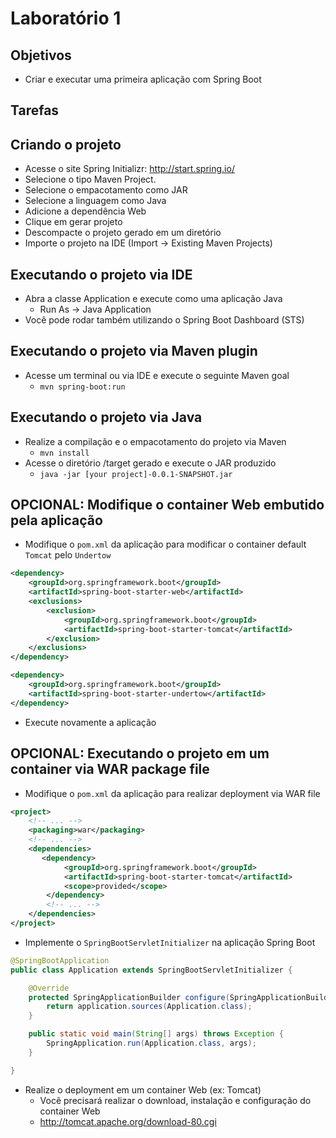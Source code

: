 # Laboratório 1

## Objetivos
- Criar e executar uma primeira aplicação com Spring Boot

## Tarefas

## Criando o projeto
- Acesse o site Spring Initializr: http://start.spring.io/
- Selecione o tipo Maven Project.
- Selecione o empacotamento como JAR
- Selecione a linguagem como Java
- Adicione a dependência Web
- Clique em gerar projeto
- Descompacte o projeto gerado em um diretório
- Importe o projeto na IDE (Import -> Existing Maven Projects)

## Executando o projeto via IDE
- Abra a classe Application e execute como uma aplicação Java 
  - Run As -> Java Application
- Você pode rodar também utilizando o Spring Boot Dashboard (STS)

## Executando o projeto via Maven plugin
- Acesse um terminal ou via IDE e execute o seguinte Maven goal
  - `mvn spring-boot:run`

## Executando o projeto via Java
- Realize a compilação e o empacotamento do projeto via Maven
  - `mvn install`
- Acesse o diretório /target gerado e execute o JAR produzido
  - `java -jar [your project]-0.0.1-SNAPSHOT.jar`

## OPCIONAL: Modifique o container Web embutido pela aplicação
- Modifique o `pom.xml` da aplicação para modificar o container default `Tomcat` pelo `Undertow` 
```xml
<dependency>
    <groupId>org.springframework.boot</groupId>
    <artifactId>spring-boot-starter-web</artifactId>
    <exclusions>
        <exclusion>
            <groupId>org.springframework.boot</groupId>
            <artifactId>spring-boot-starter-tomcat</artifactId>
        </exclusion>
    </exclusions>
</dependency>

<dependency>
    <groupId>org.springframework.boot</groupId>
    <artifactId>spring-boot-starter-undertow</artifactId>
</dependency>
```
- Execute novamente a aplicação

## OPCIONAL: Executando o projeto em um container via WAR package file
- Modifique o `pom.xml` da aplicação para realizar deployment via WAR file
```xml
<project>
    <!-- ... -->
    <packaging>war</packaging>
    <!-- ... -->
    <dependencies>
       <dependency>
            <groupId>org.springframework.boot</groupId>
            <artifactId>spring-boot-starter-tomcat</artifactId>
            <scope>provided</scope>
        </dependency>
        <!-- ... -->
    </dependencies>
</project>
```
- Implemente o `SpringBootServletInitializer` na aplicação Spring Boot
```java
@SpringBootApplication
public class Application extends SpringBootServletInitializer {

    @Override
    protected SpringApplicationBuilder configure(SpringApplicationBuilder application) {
        return application.sources(Application.class);
    }

    public static void main(String[] args) throws Exception {
        SpringApplication.run(Application.class, args);
    }

}
```
- Realize o deployment em um container Web (ex: Tomcat)
  - Você precisará realizar o download, instalação e configuração do container Web
  - http://tomcat.apache.org/download-80.cgi
